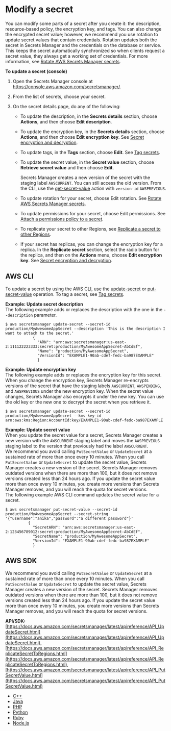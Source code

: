 # Modify a secret<a name="manage_update-secret"></a>

You can modify some parts of a secret after you create it: the description, resource\-based policy, the encryption key, and tags\. You can also change the encrypted secret value; however, we recommend you use rotation to update secret values that contain credentials\. Rotation updates both the secret in Secrets Manager and the credentials on the database or service\. This keeps the secret automatically synchronized so when clients request a secret value, they always get a working set of credentials\. For more information, see [Rotate AWS Secrets Manager secrets](rotating-secrets.md)\.

**To update a secret \(console\)**

1. Open the Secrets Manager console at [https://console\.aws\.amazon\.com/secretsmanager/](https://console.aws.amazon.com/secretsmanager/)\.

1. From the list of secrets, choose your secret\.

1. On the secret details page, do any of the following:
   + To update the description, in the **Secrets details** section, choose **Actions**, and then choose **Edit description**\.
   + To update the encryption key, in the **Secrets details** section, choose **Actions**, and then choose **Edit encryption key**\. See [Secret encryption and decryption](security-encryption.md)\.
   + To update tags, in the **Tags** section, choose **Edit**\. See [Tag secrets](managing-secrets_tagging.md)\.
   + To update the secret value, in the **Secret value** section, choose **Retrieve secret value** and then choose **Edit**\. 

     Secrets Manager creates a new version of the secret with the staging label `AWSCURRENT`\. You can still access the old version\. From the CLI, use the [get\-secret\-value](https://docs.aws.amazon.com/secretsmanager/latest/apireference/API_GetSecretValue.html) action with `version-id` `AWSPREVIOUS`\. 
   + To update rotation for your secret, choose Edit rotation\. See [Rotate AWS Secrets Manager secrets](rotating-secrets.md)\.
   + To update permissions for your secret, choose Edit permissions\. See [Attach a permissions policy to a secret](auth-and-access_resource-policies.md)\.
   + To replicate your secret to other Regions, see [Replicate a secret to other Regions](create-manage-multi-region-secrets.md)\.
   + If your secret has replicas, you can change the encryption key for a replica\. In the **Replicate secret** section, select the radio button for the replica, and then on the **Actions** menu, choose **Edit encryption key**\. See [Secret encryption and decryption](security-encryption.md)\.

## AWS CLI<a name="manage_update-secret_CLI"></a>

To update a secret by using the AWS CLI, use the [update\-secret](https://docs.aws.amazon.com/secretsmanager/latest/apireference/API_UpdateSecret.html) or [put\-secret\-value](https://docs.aws.amazon.com/secretsmanager/latest/apireference/API_PutSecretValue.html) operation\. To tag a secret, see [Tag secrets](managing-secrets_tagging.md)\.

**Example: Update secret description**  
The following example adds or replaces the description with the one in the `--description` parameter\.  

```
$ aws secretsmanager update-secret --secret-id production/MyAwesomeAppSecret --description 'This is the description I want to attach to the secret.'
            {
              "ARN": "arn:aws:secretsmanager:us-east-2:111122223333:secret:production/MyAwesomeAppSecret-AbCdEf",
              "Name": "production/MyAwesomeAppSecret",
              "VersionId": "EXAMPLE1-90ab-cdef-fedc-ba987EXAMPLE"
              }
```

**Example: Update encryption key**  
The following example adds or replaces the encryption key for this secret\.   
When you change the encryption key, Secrets Manager re\-encrypts versions of the secret that have the staging labels `AWSCURRENT`, `AWSPENDING`, and `AWSPREVIOUS` under the new encryption key\. When the secret value changes, Secrets Manager also encrypts it under the new key\. You can use the old key or the new one to decrypt the secret when you retrieve it\.  

```
$ aws secretsmanager update-secret --secret-id production/MyAwesomeAppSecret --kms-key-id arn:aws:kms:Region:AccountId:key/EXAMPLE1-90ab-cdef-fedc-ba987EXAMPLE
```

**Example: Update secret value**  
When you update the secret value for a secret, Secrets Manager creates a new version with the `AWSCURRENT` staging label and moves the `AWSPREVIOUS` staging label to the version that previously had the label `AWSCURRENT`\.  
We recommend you avoid calling `PutSecretValue` or `UpdateSecret` at a sustained rate of more than once every 10 minutes\. When you call `PutSecretValue` or `UpdateSecret` to update the secret value, Secrets Manager creates a new version of the secret\. Secrets Manager removes outdated versions when there are more than 100, but it does not remove versions created less than 24 hours ago\. If you update the secret value more than once every 10 minutes, you create more versions than Secrets Manager removes, and you will reach the quota for secret versions\.  
The following example AWS CLI command updates the secret value for a secret\.   

```
$ aws secretsmanager put-secret-value --secret-id production/MyAwesomeAppSecret --secret-string '{"username":"anika","password":"a different password"}'
          {
            "SecretARN": "arn:aws:secretsmanager:us-east-2:123456789012:secret:production/MyAwesomeAppSecret-AbCdEf",
            "SecretName": "production/MyAwesomeAppSecret",
            "VersionId": "EXAMPLE1-90ab-cdef-fedc-ba987EXAMPLE"
            }
```

## AWS SDK<a name="manage_update-secret_SDK"></a>

We recommend you avoid calling `PutSecretValue` or `UpdateSecret` at a sustained rate of more than once every 10 minutes\. When you call `PutSecretValue` or `UpdateSecret` to update the secret value, Secrets Manager creates a new version of the secret\. Secrets Manager removes outdated versions when there are more than 100, but it does not remove versions created less than 24 hours ago\. If you update the secret value more than once every 10 minutes, you create more versions than Secrets Manager removes, and you will reach the quota for secret versions\.

**API/SDK:** [https://docs.aws.amazon.com/secretsmanager/latest/apireference/API_UpdateSecret.html](https://docs.aws.amazon.com/secretsmanager/latest/apireference/API_UpdateSecret.html), [https://docs.aws.amazon.com/secretsmanager/latest/apireference/API_ReplicateSecretToRegions.html](https://docs.aws.amazon.com/secretsmanager/latest/apireference/API_ReplicateSecretToRegions.html), [https://docs.aws.amazon.com/secretsmanager/latest/apireference/API_PutSecretValue.html](https://docs.aws.amazon.com/secretsmanager/latest/apireference/API_PutSecretValue.html)
+ [C\+\+](http://sdk.amazonaws.com/cpp/api/LATEST/namespace_aws_1_1_secrets_manager.html)
+ [Java](https://docs.aws.amazon.com/AWSJavaSDK/latest/javadoc/com/amazonaws/services/secretsmanager/package-summary.html)
+ [PHP](https://docs.aws.amazon.com/aws-sdk-php/v3/api/namespace-Aws.SecretsManager.html)
+ [Python](https://boto3.amazonaws.com/v1/documentation/api/latest/reference/services/secretsmanager.html)
+ [Ruby](https://docs.aws.amazon.com/sdk-for-ruby/v3/api/Aws/SecretsManager.html)
+ [Node\.js](https://docs.aws.amazon.com/AWSJavaScriptSDK/latest/AWS/SecretsManager.html)